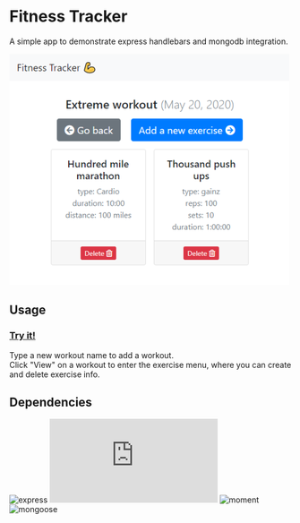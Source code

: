 # Fitness Tracker

A simple app to demonstrate express handlebars and mongodb integration.

![Screenshot](Screenshot.png)

## Usage

### [Try it!](http://enigmatic-taiga-74346.herokuapp.com/)
Type a new workout name to add a workout.  
Click "View" on a workout to enter the exercise menu, where you can create and delete exercise info.

## Dependencies

<!-- badges -->
![express](https://img.shields.io/badge/dynamic/json?color=blue&label=express&query=%24.dependencies.express&url=https%3A%2F%2Fraw.githubusercontent.com%2Fmgrinx%2Ffitness-tracker%2Fmaster%2Fpackage.json)
![express-handlebars](https://img.shields.io/badge/dynamic/json?color=blue&label=express-handlebars&query=%24.dependencies["express-handlebars"]&url=https%3A%2F%2Fraw.githubusercontent.com%2Fmgrinx%2Ffitness-tracker%2Fmaster%2Fpackage.json)
![moment](https://img.shields.io/badge/dynamic/json?color=blue&label=moment&query=%24.dependencies.moment&url=https%3A%2F%2Fraw.githubusercontent.com%2Fmgrinx%2Ffitness-tracker%2Fmaster%2Fpackage.json)
![mongoose](https://img.shields.io/badge/dynamic/json?color=blue&label=mongoose&query=%24.dependencies.mongoose&url=https%3A%2F%2Fraw.githubusercontent.com%2Fmgrinx%2Ffitness-tracker%2Fmaster%2Fpackage.json)